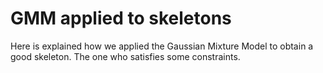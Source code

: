 # GMM applied to skeletons

Here is explained how we applied the Gaussian Mixture Model to obtain a good skeleton. The one who satisfies some constraints.
